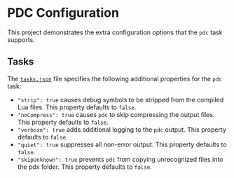 # PDC Configuration

This project demonstrates the extra configuration options that the `pdc` task supports.

## Tasks

The [`tasks.json`](/fixtures/workspace/pdc-configuration/.vscode/tasks.json) file specifies the following additional properties for the `pdc` task:

- `"strip": true` causes debug symbols to be stripped from the compiled Lua files. This property defaults to `false`.
- `"noCompress": true` causes `pdc` to skip compressing the output files. This property defaults to `false`.
- `"verbose": true` adds additional logging to the `pdc` output. This property defaults to `false`.
- `"quiet": true` suppresses all non-error output. This property defaults to `false`.
- `"skipUnknown": true` prevents `pdc` from copying unrecognized files into the pdx folder. This property defaults to `false`.
